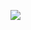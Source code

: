 <a href="../rockseries.html"><img src="http://firedpot.com/images/rockseries/2Rock-in-transformation-2.jpg" /></a>

